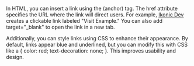 <html>
  <head>
    <title> How to Insert link in HTMl Code </title>
  </head>
  <body>
  <p> In HTML, you can insert a link using the <a> (anchor) tag. The href attribute specifies the URL where the link will direct users. For example, <a href="https://ikonicdev.com/">Ikonic Dev</a> creates a clickable link labeled "Visit Example." You can also add target="_blank" to open the link in a new tab.</p>

<p>Additionally, you can style links using CSS to enhance their appearance. By default, links appear blue and underlined, but you can modify this with CSS like a { color: red; text-decoration: none; }. This improves usability and design.</p>
  </body>
</html>

